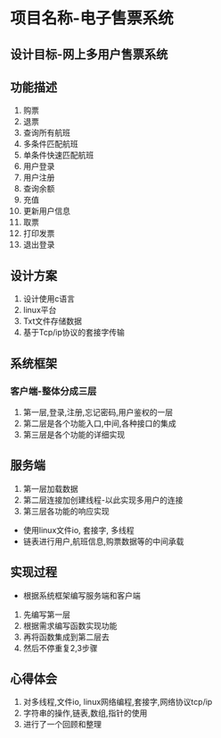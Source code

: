 
# 项目名称-电子售票系统

## 设计目标-网上多用户售票系统

## 功能描述

1. 购票
2. 退票
3. 查询所有航班
4. 多条件匹配航班
5. 单条件快速匹配航班
6. 用户登录
7. 用户注册
8. 查询余额
9. 充值
10. 更新用户信息
11. 取票
12. 打印发票
13. 退出登录

## 设计方案

1. 设计使用c语言
2. linux平台
3. Txt文件存储数据
4. 基于Tcp/ip协议的套接字传输

## 系统框架

### 客户端-整体分成三层

1. 第一层,登录,注册,忘记密码,用户鉴权的一层
2. 第二层是各个功能入口,中间,各种接口的集成
3. 第三层是各个功能的详细实现

## 服务端

1. 第一层加载数据
2. 第二层连接加创建线程-以此实现多用户的连接
3. 第三层各功能的响应实现

- 使用linux文件io, 套接字, 多线程
- 链表进行用户,航班信息,购票数据等的中间承载

## 实现过程

- 根据系统框架编写服务端和客户端

1. 先编写第一层
2. 根据需求编写函数实现功能
3. 再将函数集成到第二层去
4. 然后不停重复2,3步骤

## 心得体会

1. 对多线程,文件io, linux网络编程,套接字,网络协议tcp/ip
2. 字符串的操作,链表,数组,指针的使用
3. 进行了一个回顾和整理
